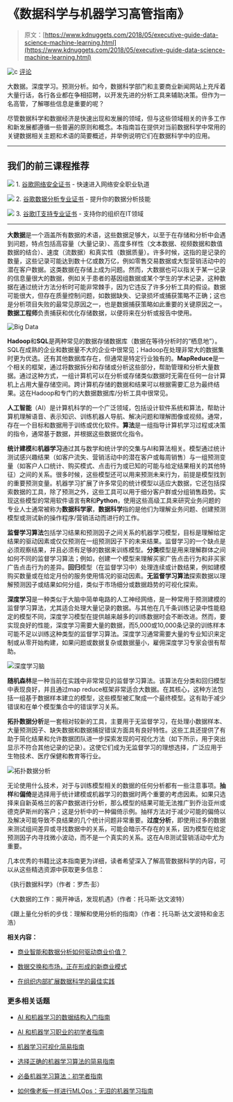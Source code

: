 # 《数据科学与机器学习高管指南》

> 原文：[https://www.kdnuggets.com/2018/05/executive-guide-data-science-machine-learning.html](https://www.kdnuggets.com/2018/05/executive-guide-data-science-machine-learning.html)

![c](../Images/3d9c022da2d331bb56691a9617b91b90.png) [评论](#comments)

大数据。深度学习。预测分析。如今，数据科学部门和主要商业新闻网站上充斥着大量行话，各行各业都在争相招聘，以开发先进的分析工具来辅助决策。但作为一名高管，了解哪些信息是重要的呢？

尽管数据科学和数据经济是快速出现和发展的领域，但与这些领域相关的许多工作和新发展都遵循一些普遍的原则和概念。本指南旨在提供对当前数据科学中常用的关键数据相关主题和术语的简要概述，并举例说明它们在数据科学中的应用。

* * *

## 我们的前三课程推荐

![](../Images/0244c01ba9267c002ef39d4907e0b8fb.png) 1\. [谷歌网络安全证书](https://www.kdnuggets.com/google-cybersecurity) - 快速进入网络安全职业轨道

![](../Images/e225c49c3c91745821c8c0368bf04711.png) 2\. [谷歌数据分析专业证书](https://www.kdnuggets.com/google-data-analytics) - 提升你的数据分析技能

![](../Images/0244c01ba9267c002ef39d4907e0b8fb.png) 3\. [谷歌IT支持专业证书](https://www.kdnuggets.com/google-itsupport) - 支持你的组织在IT领域

* * *

**大数据**是一个涵盖所有数据的术语，这些数据足够大，以至于在存储和分析中会遇到问题，特点包括高容量（大量记录）、高度多样性（文本数据、视频数据和数值数据的结合）、速度（流数据）和真实性（数据质量）。许多时候，这指的是记录的数量，这些记录可能达到数十亿或数万亿，例如零售交易数据或大型营销活动中的潜在客户数据。这类数据在存储上成为问题。然而，大数据也可以指关于某一记录的信息量很大的数据，例如关于患者的基因组数据或某个学生的学术记录，这种数据在通过统计方法分析时可能非常棘手，因为它违反了许多分析工具的假设。数据可能很大，但存在质量控制问题，如数据缺失、记录损坏或捕获策略不正确；这也是分析项目失败的最常见原因之一，也是数据捕获策略如此重要的关键原因之一。**数据工程师**负责捕获和优化存储数据，以便将来在分析或报告中使用。

![Big Data](../Images/6012a2707102cd5bf4941691f42a6ecf.png)

**Hadoop**和**SQL**是两种常见的数据存储数据库（数据在等待分析时的“栖息地”）。SQL在成熟的企业和数据量不大的企业中很常见；Hadoop在处理非常大的数据集时更为优选。还有其他数据库存在，但通常是特定行业独有的。**MapReduce**是一个相关的框架，通过将数据拆分和存储或分析这些部分，帮助管理和分析大量数据。通过这种方式，一组计算机可以在分析或存储类似数据时无需在任何一台计算机上占用大量存储空间。跨计算机存储的数据和结果可以根据需要汇总为最终结果。这在Hadoop和专门的大数据数据库/分析工具中很常见。

**人工智能**（AI）是计算机科学的一个广泛领域，包括设计软件系统和算法，帮助计算机理解语音、表示知识、训练机器人导航、解决问题和理解图像或视频。通常，存在一个目标和数据用于训练或优化软件。**算法**是一组指导计算机学习过程或决策的指令，通常基于数据，并根据这些数据优化指令。

**统计建模**和**机器学习**通过其与数学和统计学的交集与AI和算法相关。模型通过统计测试感兴趣结果（如客户流失、营销活动中的潜在客户或每周销售）与一组预测变量（如客户人口统计、购买模式、点击行为或已知的可能与给定结果相关的其他特征）之间的关系。很多时候，这些模型还可以用来预测未来行为，前提是模型找到的重要预测变量。机器学习扩展了许多常见的统计模型以适应大数据，它还包括探索数据的工具，除了预测之外，这些工具可以用于细分客户群或分组销售趋势。实现这些模型的常用软件语言有**R**和**Python**，使用这些高级工具来研究业务问题的专业人士通常被称为**数据科学家**，**数据科学**指的是他们为理解业务问题、创建预测模型或测试新的操作程序/营销活动而进行的工作。

**监督学习算法**包括学习结果和预测因子之间关系的机器学习模型，目标是理解给定结果的驱动因素或仅仅预测在一组预测因子下的未来结果。监督学习的一个缺点是必须观察结果，并且必须有足够的数据来训练模型。**分类**模型是用来理解群体之间如何不同的监督学习算法；例如，创建一个模型来理解买家广告点击行为和非买家广告点击行为的差异。**回归**模型（在监督学习中）处理连续或计数结果，例如建模购买数量或在给定月份的服务使用情况的驱动因素。**无监督学习算法**探索数据以理解预测因子或结果如何分组，类似于市场细分或数据趋势的可视化探索。

**深度学习**是一种类似于大脑中简单电路的人工神经网络，是一种常用于预测建模的监督学习算法，尤其适合处理大量记录的数据。与其他在几千条训练记录中性能稳定的模型不同，深度学习模型在提供越来越多的训练数据时会不断改进。然而，要实现良好的性能，深度学习需要大量的数据，而5,000或10,000条记录的训练样本可能不足以训练这种类型的监督学习算法。深度学习通常需要大量的专业知识来定制或从零开始构建，如果问题或数据复杂或数据量小，雇佣深度学习专家会很有帮助。

![深度学习脑](../Images/91c6aea1d241c12ab0f621320ae57563.png)

**随机森林**是一种当前在实践中非常常见的监督学习算法。该算法在分类和回归模型中表现良好，并且通过map reduce框架非常适合大数据。在其核心，这种方法包括一组基于数据样本建立的模型，这些模型被汇聚成一个最终模型。这有助于减少错误和在单个模型集合中的错误学习关系。

**拓扑数据分析**是一套相对较新的工具，主要用于无监督学习，在处理小数据样本、大量预测因子、缺失数据和数据捕捉错误方面具有良好特性。这些工具还提供了有助于简化结果和允许数据团队进一步探索发现的可视化方法（如下所示，用于突出显示不符合其他记录的记录）。这使它们成为无监督学习的理想选择，广泛应用于生物技术、医疗保健和教育等行业。

![拓扑数据分析](../Images/fa4e7750c6f0b01f31dd11ab5f758830.png)

无论使用什么技术，对于与训练模型相关的数据的任何分析都有一些注意事项。**抽样**和**偏倚**是选择用于统计建模或机器学习的数据时两个重要的考虑因素。如果只选择来自新英格兰的客户数据进行分析，那么模型的结果可能无法推广到乔治亚州或德克萨斯州的客户；这是分析中的一种偏倚示例。抽样方法对于减少可能的偏倚以及解决可能导致不良结果的几个统计问题非常重要。**过度分析**，即使用过多的数据来测试组间差异或寻找数据中的关系，可能会暗示不存在的关系，因为模型在给定预测因子内寻找微小波动，而不是一个真实的关系。这在A/B测试营销活动中尤为重要。

几本优秀的书籍比这本指南更为详细，读者希望深入了解高管数据科学的内容，可以从这些精选资源中获取更多信息：

《执行数据科学》（作者：罗杰·彭）

《大数据的工作：揭开神话，发现机遇》（作者：托马斯·达文波特）

《跟上量化分析的步伐：理解和使用分析的指南》（作者：托马斯·达文波特和金志浩）

**相关内容：**

+   [商业智能和数据分析如何驱动商业价值？](https://www.kdnuggets.com/2018/03/ntu-bi-data-analytics-online-mba.html)

+   [数据交换和市场，正在形成的新商业模式](https://www.kdnuggets.com/2018/04/data-exchange-marketplace-business-model.html)

+   [在组织内部扩展数据科学的最佳实践](https://www.kdnuggets.com/2018/05/anaconda-best-practices-scaling-data-science-across-organization.html)

### 更多相关话题

+   [AI 和机器学习的数据结构入门指南](https://www.kdnuggets.com/guide-data-structures-ai-and-machine-learning)

+   [AI 和机器学习职业的初学者指南](https://www.kdnuggets.com/beginners-guide-to-careers-in-ai-and-machine-learning)

+   [机器学习可视化简易指南](https://www.kdnuggets.com/2022/04/simple-guide-machine-learning-visualisations.html)

+   [选择正确的机器学习算法的简易指南](https://www.kdnuggets.com/2020/05/guide-choose-right-machine-learning-algorithm.html)

+   [必备机器学习算法：初学者指南](https://www.kdnuggets.com/2021/05/essential-machine-learning-algorithms-beginners.html)

+   [如何像老板一样进行MLOps：无泪的机器学习指南](https://www.kdnuggets.com/2023/06/mlops-like-boss-guide-machine-learning-without-tears.html)

